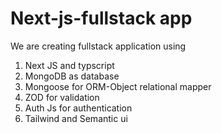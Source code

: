 # Next-js-fullstack app

We are creating fullstack application using
1. Next JS and typscript
2. MongoDB as database
3. Mongoose for ORM-Object relational mapper
4. ZOD for validation
5. Auth Js for authentication
6. Tailwind and Semantic ui 